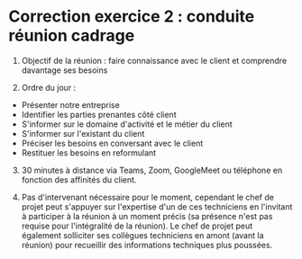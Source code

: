 # Correction exercice 2 : conduite réunion cadrage

1. Objectif de la réunion : faire connaissance avec le client et comprendre davantage ses besoins

2. Ordre du jour : 
- Présenter notre entreprise
- Identifier les parties prenantes côté client
- S'informer sur le domaine d'activité et le métier du client
- S'informer sur l'existant du client
- Préciser les besoins en conversant avec le client
- Restituer les besoins en reformulant

3. 30 minutes à distance via Teams, Zoom, GoogleMeet ou téléphone en fonction des affinités du client.

4. Pas d'intervenant nécessaire pour le moment, cependant le chef de projet peut s'appuyer sur l'expertise d'un de ces techniciens en l'invitant à participer à la réunion à un moment précis (sa présence n'est pas requise pour l'intégralité de la réunion). Le chef de projet peut également solliciter ses collègues techniciens en amont (avant la réunion) pour recueillir des informations techniques plus poussées.